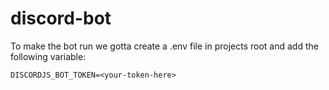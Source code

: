 # discord-bot

To make the bot run we gotta create a .env file in projects root and add the following variable:

`DISCORDJS_BOT_TOKEN=<your-token-here>`
